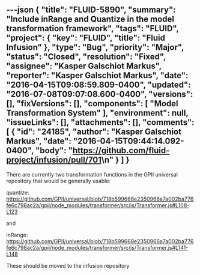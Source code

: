 ---json
{
  "title": "FLUID-5890",
  "summary": "Include inRange and Quantize in the model transformation framework",
  "tags": "FLUID",
  "project": {
    "key": "FLUID",
    "title": "Fluid Infusion"
  },
  "type": "Bug",
  "priority": "Major",
  "status": "Closed",
  "resolution": "Fixed",
  "assignee": "Kasper Galschiot Markus",
  "reporter": "Kasper Galschiot Markus",
  "date": "2016-04-15T09:08:59.809-0400",
  "updated": "2016-07-08T09:07:08.600-0400",
  "versions": [],
  "fixVersions": [],
  "components": [
    "Model Transformation System"
  ],
  "environment": null,
  "issueLinks": [],
  "attachments": [],
  "comments": [
    {
      "id": "24185",
      "author": "Kasper Galschiot Markus",
      "date": "2016-04-15T09:44:14.092-0400",
      "body": "<https://github.com/fluid-project/infusion/pull/701>\n"
    }
  ]
}
---
There are currently two transformation functions in the GPII universal repository that would be generally usable:

quantize: <https://github.com/GPII/universal/blob/718b599668e2350966a7a002ba776fe6c798ac2a/gpii/node_modules/transformer/src/js/Transformer.js#L108-L123>

and&#x20;

inRange: <https://github.com/GPII/universal/blob/718b599668e2350966a7a002ba776fe6c798ac2a/gpii/node_modules/transformer/src/js/Transformer.js#L141-L148>

These should be moved to the infusion repository

        